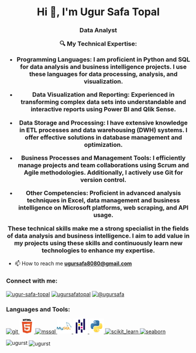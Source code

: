 <h1 align="center">Hi 👋, I'm Ugur Safa Topal</h1>
<h3 align="center">Data Analyst

🔍 My Technical Expertise:

* Programming Languages: I am proficient in Python and SQL for data analysis and business intelligence projects. I use these languages for data processing, analysis, and visualization.

* Data Visualization and Reporting: Experienced in transforming complex data sets into understandable and interactive reports using Power BI and Qlik Sense.

* Data Storage and Processing: I have extensive knowledge in ETL processes and data warehousing (DWH) systems. I offer effective solutions in database management and optimization.

* Business Processes and Management Tools: I efficiently manage projects and team collaborations using Scrum and Agile methodologies. Additionally, I actively use Git for version control.

* Other Competencies: Proficient in advanced analysis techniques in Excel, data management and business intelligence on Microsoft platforms, web scraping, and API usage.

These technical skills make me a strong specialist in the fields of data analysis and business intelligence. I aim to add value in my projects using these skills and continuously learn new technologies to enhance my expertise.</h3>

- 📫 How to reach me **ugursafa8080@gmail.com**

<h3 align="left">Connect with me:</h3>
<p align="left">
<a href="https://linkedin.com/in/ugur-safa-topal" target="blank"><img align="center" src="https://raw.githubusercontent.com/rahuldkjain/github-profile-readme-generator/master/src/images/icons/Social/linked-in-alt.svg" alt="ugur-safa-topal" height="30" width="40" /></a>
<a href="https://kaggle.com/ugursafatopal" target="blank"><img align="center" src="https://raw.githubusercontent.com/rahuldkjain/github-profile-readme-generator/master/src/images/icons/Social/kaggle.svg" alt="ugursafatopal" height="30" width="40" /></a>
<a href="https://medium.com/@ugursafa" target="blank"><img align="center" src="https://raw.githubusercontent.com/rahuldkjain/github-profile-readme-generator/master/src/images/icons/Social/medium.svg" alt="@ugursafa" height="30" width="40" /></a>
</p>

<h3 align="left">Languages and Tools:</h3>
<p align="left"> <a href="https://git-scm.com/" target="_blank" rel="noreferrer"> <img src="https://www.vectorlogo.zone/logos/git-scm/git-scm-icon.svg" alt="git" width="40" height="40"/> </a> <a href="https://www.w3.org/html/" target="_blank" rel="noreferrer"> <img src="https://raw.githubusercontent.com/devicons/devicon/master/icons/html5/html5-original-wordmark.svg" alt="html5" width="40" height="40"/> </a> <a href="https://www.microsoft.com/en-us/sql-server" target="_blank" rel="noreferrer"> <img src="https://www.svgrepo.com/show/303229/microsoft-sql-server-logo.svg" alt="mssql" width="40" height="40"/> </a> <a href="https://www.mysql.com/" target="_blank" rel="noreferrer"> <img src="https://raw.githubusercontent.com/devicons/devicon/master/icons/mysql/mysql-original-wordmark.svg" alt="mysql" width="40" height="40"/> </a> <a href="https://pandas.pydata.org/" target="_blank" rel="noreferrer"> <img src="https://raw.githubusercontent.com/devicons/devicon/2ae2a900d2f041da66e950e4d48052658d850630/icons/pandas/pandas-original.svg" alt="pandas" width="40" height="40"/> </a> <a href="https://www.python.org" target="_blank" rel="noreferrer"> <img src="https://raw.githubusercontent.com/devicons/devicon/master/icons/python/python-original.svg" alt="python" width="40" height="40"/> </a> <a href="https://scikit-learn.org/" target="_blank" rel="noreferrer"> <img src="https://upload.wikimedia.org/wikipedia/commons/0/05/Scikit_learn_logo_small.svg" alt="scikit_learn" width="40" height="40"/> </a> <a href="https://seaborn.pydata.org/" target="_blank" rel="noreferrer"> <img src="https://seaborn.pydata.org/_images/logo-mark-lightbg.svg" alt="seaborn" width="40" height="40"/> </a> </p>

<p><img align="left" src="https://github-readme-stats.vercel.app/api/top-langs?username=ugurst&show_icons=true&locale=en&layout=compact" alt="ugurst" /></p>

<p>&nbsp;<img align="center" src="https://github-readme-stats.vercel.app/api?username=ugurst&show_icons=true&locale=en" alt="ugurst" /></p>


